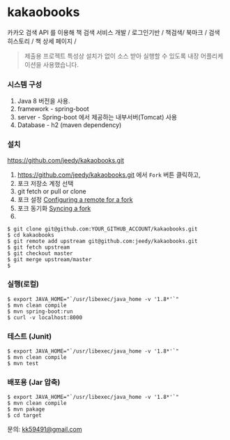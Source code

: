 # kakaobooks
카카오 검색 API 를 이용해 책 검색 서비스 개발 / 로그인기반 / 책검색/ 북마크 / 검색 히스토리 /  책 상세 페이지 / 

> 제출용 프로젝트 특성상 설치가 없이 소스 받아 실행할 수 있도록 내장 어플리케이션을 사용했습니다. 

### 시스템 구성 

1. Java 8 버전을 사용.
1. framework - spring-boot
1. server - Spring-boot 에서 제공하는 내부서버(Tomcat) 사용 
1. Database - h2 (maven dependency)


### 설치

<https://github.com/jeedy/kakaobooks.git>

1. <https://github.com/jeedy/kakaobooks.git> 에서 `Fork` 버튼 클릭하고,
2. 포크 저장소 계정 선택
3. git fetch or pull or clone
4. 포크 설정 [Configuring a remote for a fork](https://help.github.com/articles/configuring-a-remote-for-a-fork/)
5. 포크 동기화 [Syncing a fork](https://help.github.com/articles/syncing-a-fork/)
6. 

```console
$ git clone git@github.com:YOUR_GITHUB_ACCOUNT/kakaobooks.git
$ cd kakaobooks
$ git remote add upstream git@github.com:jeedy/kakaobooks.git
$ git fetch upstream
$ git checkout master
$ git merge upstream/master
$ 
```

### 실행(로컬)

```
$ export JAVA_HOME="`/usr/libexec/java_home -v '1.8*'`"
$ mvn clean compile
$ mvn spring-boot:run
$ curl -v localhost:8000
```
### 테스트 (Junit)

```
$ export JAVA_HOME="`/usr/libexec/java_home -v '1.8*'`"
$ mvn clean compile
$ mvn test
```

### 배포용 (Jar 압축)

```
$ export JAVA_HOME="`/usr/libexec/java_home -v '1.8*'`"
$ mvn clean compile
$ mvn pakage
$ cd target
```
문의: <kk59491@gmail.com>
